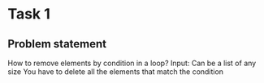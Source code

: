 # Task 1

## Problem statement

How to remove elements by condition in a loop?
Input: Can be a list of any size
You have to delete all the elements that match the condition
